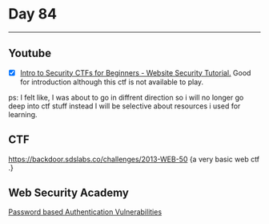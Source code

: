 # Day 84
___
## Youtube
- [x] [Intro to Security CTFs for Beginners - Website Security Tutorial.](https://www.youtube.com/watch?v=c92Cnb9_RSc)
Good for introduction although this ctf is not available to play.

ps: I felt like, I was about to go in diffrent direction so  i will no longer go deep into ctf stuff instead I will be selective about resources i used for learning.

## CTF
https://backdoor.sdslabs.co/challenges/2013-WEB-50 {a very basic web ctf .}

## Web Security Academy
 [Password based  Authentication Vulnerabilities](https://portswigger.net/web-security/authentication/password-based)
